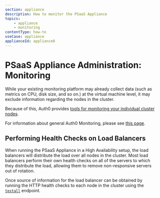 ```yaml
---
section: appliance
description: How to monitor the PSaaS Appliance
topics:
    - appliance
    - monitoring
contentType: how-to
useCase: appliance
applianceId: appliance8
---
```


# PSaaS Appliance Administration: Monitoring

While your existing monitoring platform may already collect data (such as metrics on CPU, disk size, and so on.) at the virtual machine level, it may exclude information regarding the nodes in the cluster.

Because of this, Auth0 provides [tools for monitoring your individual cluster nodes](/appliance/monitoring).

For information about general Auth0 Monitoring, please see [this page](monitoring).

## Performing Health Checks on Load Balancers

When running the PSaaS Appliance in a High Availability setup, the load balancers will distribute the load over all nodes in the cluster. Most load balancers perform their own health checks on all of the servers to which they distribute the load, allowing them to remove non-responsive servers out of rotation.

Once source of information for the load balancer can be obtained by running the HTTP health checks to each node in the cluster using the [`testall`](/appliance/monitoring/testall) endpoint.
